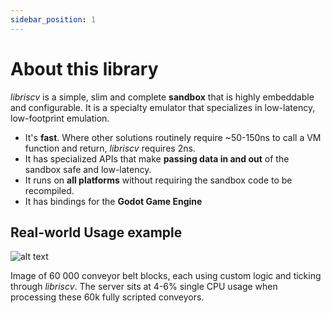 ```yaml
---
sidebar_position: 1
---
```


# About this library

*libriscv* is a simple, slim and complete **sandbox** that is highly embeddable and configurable. It is a specialty emulator that specializes in low-latency, low-footprint emulation.

- It's **fast**. Where other solutions routinely require ~50-150ns to call a VM function and return, *libriscv* requires 2ns.
- It has specialized APIs that make **passing data in and out** of the sandbox safe and low-latency.
- It runs on **all platforms** without requiring the sandbox code to be recompiled.
- It has bindings for the **Godot Game Engine**


## Real-world Usage example

![alt text](/img/realworld_example.png)

Image of 60 000 conveyor belt blocks, each using custom logic and ticking through _libriscv_. The server sits at 4-6% single CPU usage when processing these 60k fully scripted conveyors.
